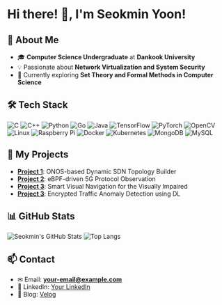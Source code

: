 # Hi there! 👋, I'm Seokmin Yoon!

## 🚀 About Me
- 🎓 **Computer Science Undergraduate** at **Dankook University**
- 💡 Passionate about **Network Virtualization and System Security**
- 🌱 Currently exploring **Set Theory and Formal Methods in Computer Science**

## 🛠️ Tech Stack
![C](https://img.shields.io/badge/C-00599C?style=flat&logo=c&logoColor=white)
![C++](https://img.shields.io/badge/C++-00599C?style=flat&logo=c%2B%2B&logoColor=white)
![Python](https://img.shields.io/badge/Python-3776AB?style=flat&logo=python&logoColor=white)
![Go](https://img.shields.io/badge/Go-00ADD8?style=flat&logo=go&logoColor=white)
![Java](https://img.shields.io/badge/Java-007396?style=flat&logo=java&logoColor=white)
![TensorFlow](https://img.shields.io/badge/TensorFlow-FF6F00?style=flat&logo=tensorflow&logoColor=white)
![PyTorch](https://img.shields.io/badge/PyTorch-EE4C2C?style=flat&logo=pytorch&logoColor=white)
![OpenCV](https://img.shields.io/badge/OpenCV-5C3EE8?style=flat&logo=opencv&logoColor=white)
![Linux](https://img.shields.io/badge/Linux-FCC624?style=flat&logo=linux&logoColor=black)
![Raspberry Pi](https://img.shields.io/badge/Raspberry%20Pi-C51A4A?style=flat&logo=raspberrypi&logoColor=white)
![Docker](https://img.shields.io/badge/Docker-2496ED?style=flat&logo=docker&logoColor=white)
![Kubernetes](https://img.shields.io/badge/Kubernetes-326CE5?style=flat&logo=kubernetes&logoColor=white)
![MongoDB](https://img.shields.io/badge/MongoDB-47A248?style=flat&logo=mongodb&logoColor=white)
![MySQL](https://img.shields.io/badge/MySQL-4479A1?style=flat&logo=mysql&logoColor=white)

## 📌 My Projects  
- **[Project 1](https://github.com/yourusername/project1)**: ONOS-based Dynamic SDN Topology Builder  
- **[Project 2](https://github.com/yourusername/project2)**: eBPF-driven 5G Protocol Observation
- **[Project 3](https://github.com/yourusername/project3)**: Smart Visual Navigation for the Visually Impaired
- **[Project 3](https://github.com/yourusername/project3)**: Encrypted Traffic Anomaly Detection using DL

## 📊 GitHub Stats
![Seokmin's GitHub Stats](https://github-readme-stats.vercel.app/api?username=seokminyoon&show_icons=true&theme=light)
![Top Langs](https://github-readme-stats.vercel.app/api/top-langs/?username=seokminyoon&layout=compact&theme=light)

## 📫 Contact
- ✉ Email: **your-email@example.com**
- 💼 LinkedIn: [Your LinkedIn](https://www.linkedin.com/in/yourprofile/)
- 📝 Blog: [Velog](https://velog.io/@seokmin-yoon/posts)
